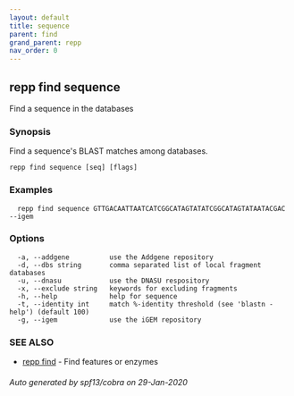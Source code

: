 ```yaml
---
layout: default
title: sequence
parent: find
grand_parent: repp
nav_order: 0
---
```

## repp find sequence

Find a sequence in the databases

### Synopsis

Find a sequence's BLAST matches among databases.

```
repp find sequence [seq] [flags]
```

### Examples

```
  repp find sequence GTTGACAATTAATCATCGGCATAGTATATCGGCATAGTATAATACGAC --igem
```

### Options

```
  -a, --addgene          use the Addgene repository
  -d, --dbs string       comma separated list of local fragment databases
  -u, --dnasu            use the DNASU respository
  -x, --exclude string   keywords for excluding fragments
  -h, --help             help for sequence
  -t, --identity int     match %-identity threshold (see 'blastn -help') (default 100)
  -g, --igem             use the iGEM repository
```

### SEE ALSO

* [repp find](repp_find)	 - Find features or enzymes

###### Auto generated by spf13/cobra on 29-Jan-2020
